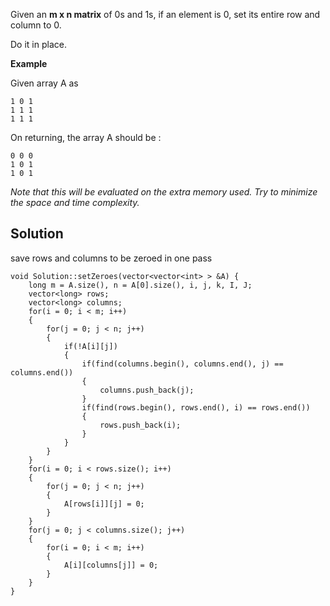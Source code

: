 <div ng-bind-html="trustedHtml" class="ng-binding"><p>Given an <strong>m x n matrix</strong> of 0s and 1s, if an element is 0, set its entire row and column to 0. </p>
<p>Do it in place.</p>
<p><strong>Example</strong></p>
<p>Given array A as </p>
<pre><code>1 0 1
1 1 1 
1 1 1
</code></pre>
<p>On returning, the array A should be : </p>
<pre><code>0 0 0
1 0 1
1 0 1
</code></pre>
<p><em>Note that this will be evaluated on the extra memory used. Try to minimize the space and time complexity.</em> </p></div>

## Solution
save rows and columns to be zeroed in one pass
```
void Solution::setZeroes(vector<vector<int> > &A) {
    long m = A.size(), n = A[0].size(), i, j, k, I, J;
    vector<long> rows;
    vector<long> columns;
    for(i = 0; i < m; i++)
    {
        for(j = 0; j < n; j++)
        {
            if(!A[i][j])
            {
                if(find(columns.begin(), columns.end(), j) == columns.end())
                {
                    columns.push_back(j);
                }
                if(find(rows.begin(), rows.end(), i) == rows.end())
                {
                    rows.push_back(i);
                }
            }
        }
    }
    for(i = 0; i < rows.size(); i++)
    {
        for(j = 0; j < n; j++)
        {
            A[rows[i]][j] = 0;
        }
    }
    for(j = 0; j < columns.size(); j++)
    {
        for(i = 0; i < m; i++)
        {
            A[i][columns[j]] = 0;
        }
    }
}
```